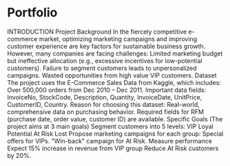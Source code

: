 # Portfolio
INTRODUCTION
Project Background
In the fiercely competitive e-commerce market, optimizing marketing campaigns and improving customer experience are key factors for sustainable business growth. However, many companies are facing challenges:
Limited marketing budget but ineffective allocation (e.g., excessive incentives for low-potential customers).
Failure to segment customers leads to unpersonalized campaigns.
Wasted opportunities from high value VIP customers.
Dataset
The project uses the E-Commerce Sales Data from Kaggle, which includes:
Over 500,000 orders from Dec 2010 – Dec 2011.
Important data fields: InvoiceNo, StockCode, Description, Quantity, InvoiceDate, UnitPrice, CustomerID, Country. 
Reason for choosing this dataset: Real-world, comprehensive data on purchasing behavior.
Required fields for RFM (purchase date, order value, customer ID) are available.
Specific Goals (The project aims at 3 main goals)
Segment customers into 5 levels:
VIP 
Loyal
Potential
At Risk
Lost
Propose marketing campaigns for each group:
Special offers for VIPs.
"Win-back" campaign for At Risk.
Measure performance
Expect 15% increase in revenue from VIP group
Reduce At Risk customers by 20%.
